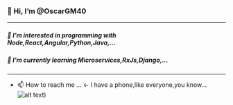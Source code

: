 ### 👋 Hi, I’m @OscarGM40
___
##### 👀 I’m interested in programming with Node,React,Angular,Python,Java,...
##### 🌱 I’m currently learning Microservices,RxJs,Django,...
___

- 📫 How to reach me ... <- I have a phone,like everyone,you know...
![alt text](https://github.com/[OscarGM40/OscarGM40/blob/master/image.jpg?raw=true))
<!---
OscarGM40/OscarGM40 is a ✨ special ✨ repository because its `README.md` (this file) appears on your GitHub profile.
You can click the Preview link to take a look at your changes.
--->
